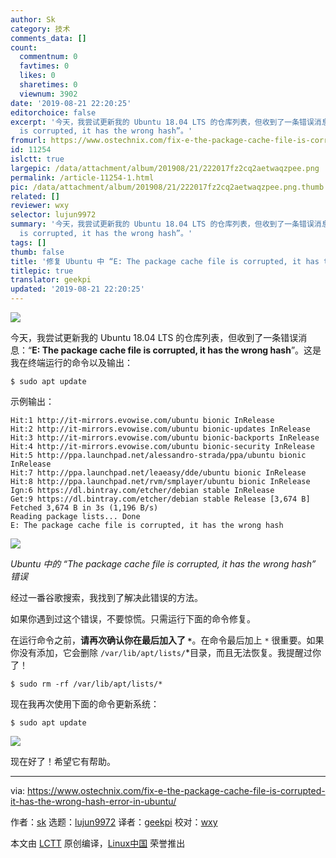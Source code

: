 ```yaml
---
author: Sk
category: 技术
comments_data: []
count:
  commentnum: 0
  favtimes: 0
  likes: 0
  sharetimes: 0
  viewnum: 3902
date: '2019-08-21 22:20:25'
editorchoice: false
excerpt: '今天，我尝试更新我的 Ubuntu 18.04 LTS 的仓库列表，但收到了一条错误消息：“E: The package cache file
  is corrupted, it has the wrong hash”。'
fromurl: https://www.ostechnix.com/fix-e-the-package-cache-file-is-corrupted-it-has-the-wrong-hash-error-in-ubuntu/
id: 11254
islctt: true
largepic: /data/attachment/album/201908/21/222017fz2cq2aetwaqzpee.png
permalink: /article-11254-1.html
pic: /data/attachment/album/201908/21/222017fz2cq2aetwaqzpee.png.thumb.jpg
related: []
reviewer: wxy
selector: lujun9972
summary: '今天，我尝试更新我的 Ubuntu 18.04 LTS 的仓库列表，但收到了一条错误消息：“E: The package cache file
  is corrupted, it has the wrong hash”。'
tags: []
thumb: false
title: '修复 Ubuntu 中 “E: The package cache file is corrupted, it has the wrong hash”'
titlepic: true
translator: geekpi
updated: '2019-08-21 22:20:25'
---
```


![](/data/attachment/album/201908/21/222017fz2cq2aetwaqzpee.png)


今天，我尝试更新我的 Ubuntu 18.04 LTS 的仓库列表，但收到了一条错误消息：“**E: The package cache file is corrupted, it has the wrong hash**”。这是我在终端运行的命令以及输出：



```
$ sudo apt update
```

示例输出：



```
Hit:1 http://it-mirrors.evowise.com/ubuntu bionic InRelease
Hit:2 http://it-mirrors.evowise.com/ubuntu bionic-updates InRelease
Hit:3 http://it-mirrors.evowise.com/ubuntu bionic-backports InRelease
Hit:4 http://it-mirrors.evowise.com/ubuntu bionic-security InRelease
Hit:5 http://ppa.launchpad.net/alessandro-strada/ppa/ubuntu bionic InRelease
Hit:7 http://ppa.launchpad.net/leaeasy/dde/ubuntu bionic InRelease
Hit:8 http://ppa.launchpad.net/rvm/smplayer/ubuntu bionic InRelease
Ign:6 https://dl.bintray.com/etcher/debian stable InRelease
Get:9 https://dl.bintray.com/etcher/debian stable Release [3,674 B]
Fetched 3,674 B in 3s (1,196 B/s)
Reading package lists... Done
E: The package cache file is corrupted, it has the wrong hash
```

![](/data/attachment/album/201908/21/222030u901ut3txl36xva0.png)


*Ubuntu 中的 “The package cache file is corrupted, it has the wrong hash” 错误*


经过一番谷歌搜索，我找到了解决此错误的方法。


如果你遇到过这个错误，不要惊慌。只需运行下面的命令修复。


在运行命令之前，**请再次确认你在最后加入了 `*`**。在命令最后加上 `*` 很重要。如果你没有添加，它会删除 `/var/lib/apt/lists/`\*目录，而且无法恢复。我提醒过你了！



```
$ sudo rm -rf /var/lib/apt/lists/*
```

现在我再次使用下面的命令更新系统：



```
$ sudo apt update
```

![](/data/attachment/album/201908/21/222031ku0wu9b3qa90rwuf.png)


现在好了！希望它有帮助。




---


via: <https://www.ostechnix.com/fix-e-the-package-cache-file-is-corrupted-it-has-the-wrong-hash-error-in-ubuntu/>


作者：[sk](https://www.ostechnix.com/author/sk/) 选题：[lujun9972](https://github.com/lujun9972) 译者：[geekpi](https://github.com/geekpi) 校对：[wxy](https://github.com/wxy)


本文由 [LCTT](https://github.com/LCTT/TranslateProject) 原创编译，[Linux中国](https://linux.cn/) 荣誉推出